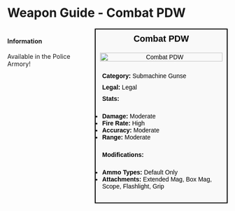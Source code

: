 # Weapon Guide - Combat PDW

<div style="display: flex; align-items: flex-start; gap: 10px;">

  <div style="flex: 1; margin-right: 10px;">
  
  #### Information
  Available in the Police Armory!

  </div>

  <div style="width: 300px; border: 2px solid black; font-family: Arial, sans-serif; background-color: #f9f9f9; color: black;">
    <div style="background-color: #f9f9f9; padding: 10px; font-size: 20px; font-weight: bold; text-align: center;">Combat PDW</div>
    <div style="text-align: center; padding: 10px;">
      <img src="image_url_here" alt="Combat PDW" style="width: 100%; height: auto;">
    </div>
    <div style="padding: 10px;">
    <div style="padding: 5px;"><strong>Category:</strong> Submachine Gunse</div>
      <div style="padding: 5px;"><strong>Legal:</strong> Legal</div>
      <div style="padding: 5px;"><strong>Stats:</strong></div>
      <ul style="padding: 5px;">
        <li><strong>Damage:</strong> Moderate</li>
        <li><strong>Fire Rate:</strong> High</li>
        <li><strong>Accuracy:</strong> Moderate</li>
        <li><strong>Range:</strong> Moderate</li>
      </ul>
      <div style="padding: 5px;"><strong>Modifications:</strong></div>
      <ul style="padding: 5px;">
        <li><strong>Ammo Types:</strong> Default Only</li>
        <li><strong>Attachments:</strong> Extended Mag, Box Mag, Scope, Flashlight, Grip</li>
      </ul>
    </div>
  </div>

</div>
